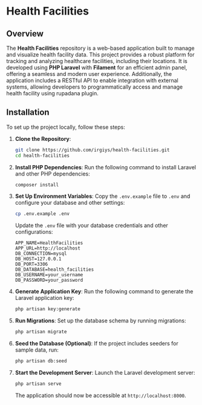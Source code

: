 
# Health Facilities

## Overview
The **Health Facilities** repository is a web-based application built to manage and visualize health facility data. This project provides a robust platform for tracking and analyzing healthcare facilities, including their locations. It is developed using **PHP Laravel** with **Filament** for an efficient admin panel, offering a seamless and modern user experience.  Additionally, the application includes a RESTful API to enable integration with external systems, allowing developers to programmatically access and manage health facility using rupadana plugin.

## Installation
To set up the project locally, follow these steps:

1. **Clone the Repository**:
   ```bash
   git clone https://github.com/irgiys/health-facilities.git
   cd health-facilities
   ```

2. **Install PHP Dependencies**:
   Run the following command to install Laravel and other PHP dependencies:
   ```bash
   composer install
   ```

3. **Set Up Environment Variables**:
   Copy the `.env.example` file to `.env` and configure your database and other settings:
   ```bash
   cp .env.example .env
   ```
   Update the `.env` file with your database credentials and other configurations:
   ```env
   APP_NAME=HealthFacilities
   APP_URL=http://localhost
   DB_CONNECTION=mysql
   DB_HOST=127.0.0.1
   DB_PORT=3306
   DB_DATABASE=health_facilities
   DB_USERNAME=your_username
   DB_PASSWORD=your_password
   ```

4. **Generate Application Key**:
   Run the following command to generate the Laravel application key:
   ```bash
   php artisan key:generate
   ```

5. **Run Migrations**:
   Set up the database schema by running migrations:
   ```bash
   php artisan migrate
   ```

6. **Seed the Database (Optional)**:
   If the project includes seeders for sample data, run:
   ```bash
   php artisan db:seed
   ```

7. **Start the Development Server**:
   Launch the Laravel development server:
   ```bash
   php artisan serve
   ```
   The application should now be accessible at `http://localhost:8000`.
